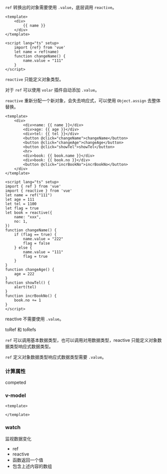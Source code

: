 `ref` 转换出的对象需要使用 `.value`，底层调用 `reactive`。

```vue
<template>
	<div>
        {{ name }}
    </div>
</template>

<script lang="ts" setup>
    import {ref} from 'vue'
    let name = ref(name)
    function changeName() {
        name.value = "111"
    }
</script>
```

`reactive` 只能定义对象类型。

对于 `ref` 可以使用 `volar` 插件自动添加 `.value`。

`reactive` 重新分配一个新对象，会失去响应式，可以使用 `Object.assign` 去整体替换。

```vue
<template>
    <div>
        <div>name: {{ name }}</div>
        <div>age: {{ age }}</div>
        <div>tel: {{ tel }}</div>
        <button @click="changeName">changeName</button>
        <button @click="changeAge">changeAge</button>
        <button @click="showTel">showTel</button>
        <hr>
        <div>book: {{ book.name }}</div>
        <div>book: {{ book.no }}</div>
        <button @click="incrBookNo">incrBookNo</button>
    </div>
</template>

<script lang="ts" setup>
import { ref } from 'vue'
import { reactive } from 'vue'
let name = ref("111")
let age = 111
let tel = 1100
let flag = true
let book = reactive({
    name: "xxx",
    no: 1,
})
function changeName() {
    if (flag == true) {
        name.value = "222"
        flag = false
    } else {
        name.value = "111"
        flag = true
    }
}
function changeAge() {
    age = 222
}
function showTel() {
    alert(tel)
}
function incrBookNo() {
    book.no += 1
}
</script>
```

reactive 不需要使用 `.value`。

toRef 和 toRefs

`ref` 可以调用基本数据类型，也可以调用对用数据类型，reactive 只能定义对象数据类型响应式数据类型。

`ref` 定义对象数据类型响应式数据类型需要 `.value`。





### 计算属性

competed

### v-model

```vue
<template>

</template>
```





### watch

监视数据变化

- ref
- reactive
- 函数返回一个值
- 包含上述内容的数组

